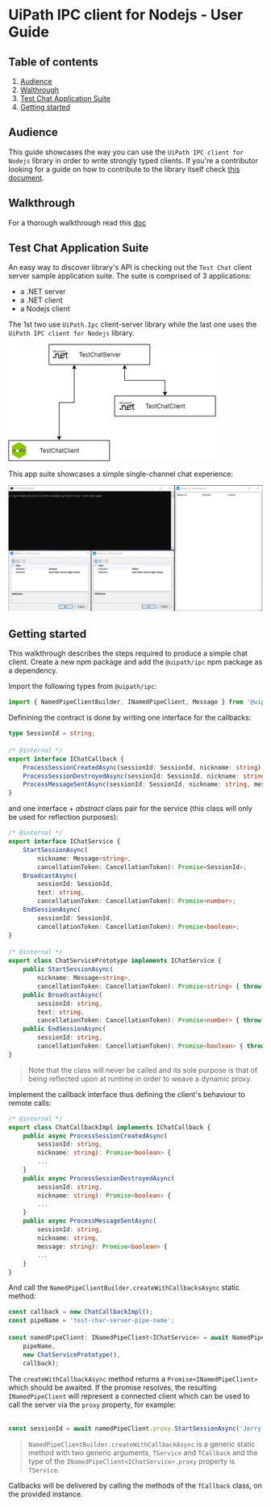 # UiPath IPC client for Nodejs - User Guide

## Table of contents

1) [Audience](#audience)
2) [Walthrough](#walkthrough)
3) [Test Chat Application Suite](#test-chat-application-suite)
4) [Getting started](#getting-started)

## Audience

This guide showcases the way you can use the `UiPath IPC client for Nodejs` library in order to write strongly typed clients.
If you're a contributor looking for a guide on how to contribute to the library itself check [this document](./Readme-Contributors.md).

## Walkthrough

For a thorough walkthrough read this [doc](./walkthrough/Walkthrough.md)

## Test Chat Application Suite

An easy way to discover library's API is checking out the `Test Chat` client server sample application suite.
The suite is comprised of 3 applications:

  - a .NET server
  - a .NET client
  - a Nodejs client

The 1st two use `UiPath.Ipc` client-server library while the last one uses the `UiPath IPC client for Nodejs` library.

![Test Chat Client Server](./readme-assets/test-chat-client-server.png)

This app suite showcases a simple single-channel chat experience:

![Test Chat Client Server Usage](./readme-assets/test-chat-client-server.gif)

## Getting started

This walkthrough describes the steps required to produce a simple chat client.
Create a new npm package and add the `@uipath/ipc` npm package as a dependency.

Import the following types from `@uipath/ipc`:

``` typescript
import { NamedPipeClientBuilder, INamedPipeClient, Message } from '@uipath/ipc';
```

Definining the contract is done by writing one interface for the callbacks:

``` typescript
type SessionId = string;

/* @internal */
export interface IChatCallback {
    ProcessSessionCreatedAsync(sessionId: SessionId, nickname: string): Promise<boolean>;
    ProcessSessionDestroyedAsync(sessionId: SessionId, nickname: string): Promise<boolean>;
    ProcessMessageSentAsync(sessionId: SessionId, nickname: string, message: string): Promise<boolean>;
}
```

and one interface + _abstract_ class pair for the service (this class will only be used for reflection purposes):

``` typescript
/* @internal */
export interface IChatService {
    StartSessionAsync(
        nickname: Message<string>, 
        cancellationToken: CancellationToken): Promise<SessionId>;
    BroadcastAsync(
        sessionId: SessionId,
        text: string,
        cancellationToken: CancellationToken): Promise<number>;
    EndSessionAsync(
        sessionId: SessionId,
        cancellationToken: CancellationToken): Promise<boolean>;
}

/* @internal */
export class ChatServicePrototype implements IChatService {
    public StartSessionAsync(
        nickname: Message<string>,
        cancellationToken: CancellationToken): Promise<string> { throw null; }
    public BroadcastAsync(
        sessionId: string,
        text: string,
        cancellationToken: CancellationToken): Promise<number> { throw null; }
    public EndSessionAsync(
        sessionId: string,
        cancellationToken: CancellationToken): Promise<boolean> { throw null; }
}
```

> Note that the class will never be called and its sole purpose is that of being reflected upon at runtime
> in order to weave a dynamic proxy.

Implement the callback interface thus defining the client's behaviour to remote calls:

``` typescript
/* @internal */
export class ChatCallbackImpl implements IChatCallback {
    public async ProcessSessionCreatedAsync(
        sessionId: string,
        nickname: string): Promise<boolean> {
        ...
    }
    public async ProcessSessionDestroyedAsync(
        sessionId: string,
        nickname: string): Promise<boolean> {
        ...
    }
    public async ProcessMessageSentAsync(
        sessionId: string,
        nickname: string,
        message: string): Promise<boolean> {
        ...
    }
}
```

And call the `NamedPipeClientBuilder.createWithCallbacksAsync` static method:

``` typescript
const callback = new ChatCallbackImpl();
const pipeName = 'test-char-server-pipe-name';

const namedPipeClient: INamedPipeClient<IChatService> = await NamedPipeClientBuilder.createWithCallbacksAsync(
    pipeName,
    new ChatServicePrototype(),
    callback);
```

The `createWithCallbackAsync` method returns a `Promise<INamedPipeClient>` which should be awaited.
If the promise resolves, the resulting `INamedPipeClient` will represent a connected client which can be used to call the server via the `proxy` property, for example:

``` typescript

const sessionId = await namedPipeClient.proxy.StartSessionAsync('Jerry', CancellationToken.default);

```

> `NamedPipeClientBuilder.createWithCallbackAsync` is a generic static method with two generic arguments, `TService` and `TCallback` and the type of the `INamedPipeClient<IChatService>.proxy` property is `TService`.

Callbacks will be delivered by calling the methods of the `TCallback` class, on the provided instance.